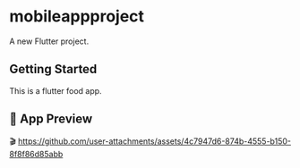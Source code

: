 # mobileappproject

A new Flutter project.

## Getting Started

This is a flutter food app.

## 📱 App Preview

🎬 https://github.com/user-attachments/assets/4c7947d6-874b-4555-b150-8f8f86d85abb

